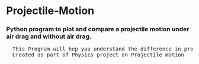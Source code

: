 # Projectile-Motion 


<h3>Python program to plot and compare a projectile motion under air drag and without air drag.</h3>
<pre>
  This Program will hep you understand the difference in projectile motion under air drag and in vaccum.
  Created as part of Physics project on Projectile motion
 </pre>

